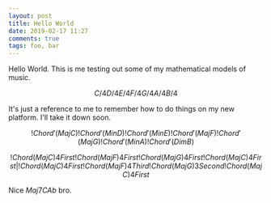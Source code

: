 ```yaml
---
layout: post
title: Hello World
date: 2019-02-17 11:27
comments: true
tags: foo, bar
---
```


Hello World. This is me testing out some of my mathematical models of music.

$$
C/4
D/4
E/4
F/4
G/4
A/4
B/4
$$

It's just a reference to me to remember how to do things on my new platform.
I'll take it down soon.

$$
!Chord' (Maj C)
!Chord' (Min D)
!Chord' (Min E)
!Chord' (Maj F)
!Chord' (Maj G)
!Chord' (Min A)
!Chord' (Dim B)
$$

$$
!Chord (Maj C) 4 First
!Chord (Maj F) 4 First
!Chord (Maj G) 4 First
!Chord (Maj C) 4 First
|
!Chord (Maj C) 4 First
!Chord (Maj F) 4 Third
!Chord (Maj G) 3 Second
!Chord (Maj C) 4 First
$$

Nice $Maj7C Ab$ bro.
